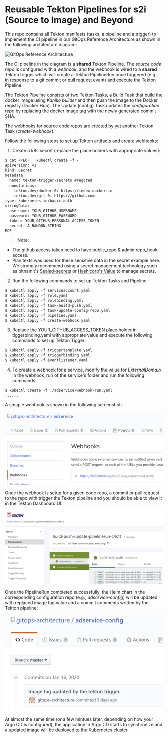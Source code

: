 # Reusable Tekton Pipelines for s2i (Source to Image) and Beyond

This repo contains all Tekton manifests (tasks, a pipeline and a trigger) to implement the CI pipeline in our GitOps Reference Architecture as shown in the following architecture diagram:

![GitOps Reference Architecture](https://user-images.githubusercontent.com/22537533/69929016-26a76f80-1483-11ea-8a59-776f84c48acd.png)

The CI pipeline in the diagram is a **shared** Tekton Pipeline. The _source code repo_ is configured with a _webhook_, and the webhook is wired to a **shared** Tekton trigger which will create a Tekton PipelineRun once triggered (e.g., in response to a git commit or pull request event) and execute the Tekton Pipeline.

The Tekton Pipeline consists of two Tekton Tasks, a Build Task that build the docker image using _Kaniko builder_ and then push the image to the Docker registry (Docker Hub). The Update (config) Task updates the _configuration repo_ by replacing the docker image tag with the newly generated commit SHA.

The webhooks for source code repos are created by yet another Tekton Task (_create-webhook_).

Follow the following steps to set up Tekton artifacts and create webhooks:

1. Create a k8s secret (replace the place holders with appropriate values):
```
$ cat <<EOF | kubectl create -f -
apiVersion: v1
kind: Secret
metadata:
  name: tekton-trigger-secrets #regcred
  annotations:
    tekton.dev/docker-0: https://index.docker.io 
    tekton.dev/git-0: https://github.com
type: kubernetes.io/basic-auth
stringData:
  username: YOUR_GITHUB_USERNAME
  password: YOUR_GITHUB_PASSWORD
  token: YOUR_GITHUB_PERSONAL_ACCESS_TOKEN
  secret: A_RANDON_STRING
EOF
```
> **Note**:
- The github access token need to have public_repo & admin:repo_hook access.
- Plan texts was used for these sensitive data in the secret example here. We strongly recommend using a secret management technology such as bitnamit's [Sealed-secrets](https://github.com/bitnami-labs/sealed-secrets) or [Hashicorp's Value](https://www.vaultproject.io/) to manage secrets.
2. Run the following commands to set up Tekton Tasks and Pipeline:
```
$ kubectl apply -f serviceaccount.yaml
$ kubectl apply -f role.yaml
$ kubectl apply -f rolebinding.yaml
$ kubectl apply -f task-build-push.yaml
$ kubectl apply -f task-update-config-repo.yaml
$ kubectl apply -f pipeline.yaml
$ kubectl apply -f create-webhook.yaml
```
3. Replace the YOUR_GITHUB_ACCESS_TOKEN place holder in tiggerbinding.yaml with appropriate value and execute the following commands to set up Tekton Tigger:
```
$ kubectl apply -f triggertemplate.yaml
$ kubectl apply -f triggerbinding.yaml
$ kubectl apply -f eventlistener.yaml
```
4. To create a webhook for a service, modify the value for _ExternalDomain_ in the webhook_run of the service's folder and run the following commands:
```
$ kubectl create -f ./adservice/webhook-run.yaml
...... 
```
A smaple webhook is shown in the following screenshot:

![A webhook](./images/webhook.PNG)

Once the webhook is setup for a given code repo, a commit or pull request to the repo with trigger the Tekton pipeline and you should be able to view it in the Tekton Dashboard UI:

![The PipelineRun](./images/pipelinerun.PNG)

Once the PipelineRun completed successfully, the Helm chart in the corresponding configuration repo (e.g., _adservice-config_) will be updated with replaced image tag value and a commit comments written by the Tekton pipeline:

![Pipeline auto commit comments](./images/pipeline-auto-commit.PNG)

At almost the same time (or a few mintues later, depending on how your Argo CD is configured), the application in Argo CD starts to synchronize and a updated image will be deployed to the Kubernetes cluster.

